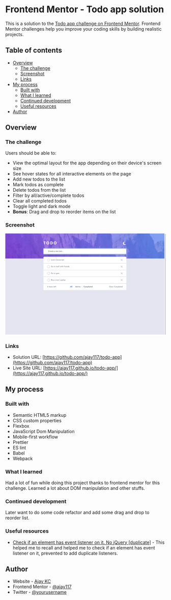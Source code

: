 # Frontend Mentor - Todo app solution

This is a solution to the [Todo app challenge on Frontend Mentor](https://www.frontendmentor.io/challenges/todo-app-Su1_KokOW). Frontend Mentor challenges help you improve your coding skills by building realistic projects.

## Table of contents

- [Overview](#overview)
  - [The challenge](#the-challenge)
  - [Screenshot](#screenshot)
  - [Links](#links)
- [My process](#my-process)
  - [Built with](#built-with)
  - [What I learned](#what-i-learned)
  - [Continued development](#continued-development)
  - [Useful resources](#useful-resources)
- [Author](#author)

## Overview

### The challenge

Users should be able to:

- View the optimal layout for the app depending on their device's screen size
- See hover states for all interactive elements on the page
- Add new todos to the list
- Mark todos as complete
- Delete todos from the list
- Filter by all/active/complete todos
- Clear all completed todos
- Toggle light and dark mode
- **Bonus**: Drag and drop to reorder items on the list

### Screenshot

![](./screenshot.jpg)

### Links

- Solution URL: [https://github.com/ajay117/todo-app](https://github.com/ajay117/todo-app)
- Live Site URL: [https://ajay117.github.io/todo-app/](https://ajay117.github.io/todo-app/)

## My process

### Built with

- Semantic HTML5 markup
- CSS custom properties
- Flexbox
- JavaScript Dom Manipulation
- Mobile-first workflow
- Prettier
- ES lint
- Babel
- Webpack

### What I learned

Had a lot of fun while doing this project thanks to frontend mentor for this challenge.
Learned a lot about DOM manipulation and other stuffs.

### Continued development

Later want to do some code refactor and add some drag and drop to reorder list.

### Useful resources

- [Check if an element has event listener on it. No jQuery [duplicate]](https://stackoverflow.com/questions/28056716/check-if-an-element-has-event-listener-on-it-no-jquery) - This helped me to recall and helped me to check if an element has event listener on it, prevented to add duplicate listeners.

## Author

- Website - [Ajay KC](https://github.com/ajay117)
- Frontend Mentor - [@ajay117](https://www.frontendmentor.io/profile/ajay117)
- Twitter - [@yourusername](https://www.twitter.com/Ajay49903701)
